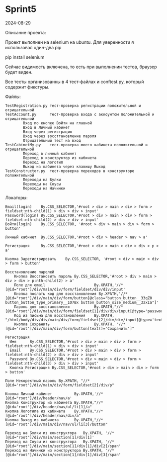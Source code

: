 # Sprint5

2024-08-29

Описание проекта:

Проект выполнен на selenium на ubuntu.
Для уверенности я использовал один-два pip

pip install selenium

Сейчас видимость включена, то есть при выполнении тестов, браузер будет виден.

Все тесты организованны в 4 тест-файлах и conftest.py, который содержит фикстуры.

Файлы:

    TestRegistration.py тест-проверка регистрации положительной и отрицательной
    TestAccount.py      тест-проверка входа с аккоунтом положительной и отрицательной
            Вход по кнопке Войти на главной
            Вход в Личный кабинет
            Вход через регистрацию
            Вход через воссттановление пароля
            Отрицательный тест на вход
    TestCabinetMy.py    тест-проверка моего кабинета положительной и отрицательной
            Переход в личный кабинет
            Переход в конструктор из кабинета
            Переход на логотип 
            Выход из кабинета через клавишу Выход
    TestConstructor.py  тест-проверка переходов в конструкторе положительной
            Переходы на Булки
            Переходы на Соусы
            Переходы на Начинки

Локаторы:

    Email(login)    By.CSS_SELECTOR,'#root > div > main > div > form > fieldset:nth-child(1) > div > div > input' 
    Password(login) By.CSS_SELECTOR,'#root > div > main > div > form > fieldset:nth-child(2) > div > div > input'
    Войти(login)    By.CSS_SELECTOR, '#root > div > main > div > form > button'

    Личный кабинет  By.CSS_SELECTOR,'#root > div > header > nav > a'

    Регистрация     By.CSS_SELECTOR,'#root > div > main > div > div > p > a'

    Кнопка Зарегистрировать    By.CSS_SELECTOR, '#root > div > main > div > form > button'

    Восстановление паролей
        Кнопка Восстановить пароль By.CSS_SELECTOR,'#root > div > main > div > div > p:nth-child(2) > a'
        Поле для email                      By.XPATH,'//*[@id="root"]/div/main/div/form/fieldset/div/div/input'
        Кнопка послать код для восстановления By.XPATH,'//*[@id="root"]/div/main/div/form/button[@class="button_button__33qZ0 button_button_type_primary__1O7Bx button_button_size_medium__3zxIa"]'
        Пароль для восстановления           By.XPATH,"//*[@id='root']/div/main/div/form/fieldset[1]/div/div/input[@type='password']"
        Код из письма для восстановления    By.XPATH, "/html/body/div/div/main/div/form/fieldset[2]/div/div/input[@type='text']"
        Кнопка Сохранить                    By.XPATH, "//*[@id='root']/div/main/div/form/button[text()='Сохранить']"

    Регистрация
      Имя      By.CSS_SELECTOR,'#root > div > main > div > form > fieldset:nth-child(1) > div > div > input'
      Email    By.CSS_SELECTOR,'#root > div > main > div > form > fieldset:nth-child(2) > div > div > input'
      Password By.CSS_SELECTOR,'#root > div > main > div > form > fieldset:nth-child(3) > div > div > input'
      Кнопка Регистрация By.CSS_SELECTOR,'#root > div > main > div > form > button'

    Поле Некоректный пароль By.XPATH, "//*[@id='root']/div/main/div/form/fieldset[2]/div/p"

    Кнопка Личный кабинет          By.XPATH,'//*[@id="root"]/div/header/nav/a'
    Кнопка Конструктор из кабинета By.XPATH,"//*[@id='root']/div/header/nav/ul/li[1]/a"
    Кнопка Логотипа из кабинета    By.XPATH,"//*[@id='root']/div/header/nav/div/a"
    Кнопка Выход из кабинета       By.XPATH,"//*[@id='root']/div/main/div/nav/ul/li[3]/button"

    Переход на Булки из конструктора   By.XPATH, '//*[@id="root"]/div/main/section[1]/div[1]'
    Переход на Соусы из конструктора   By.XPATH, '//*[@id="root"]/div/main/section[1]/div[1]/div[2]/span'
    Переход на Начинки из конструктора By.XPATH, '//*[@id="root"]/div/main/section[1]/div[1]/div[3]/span'

